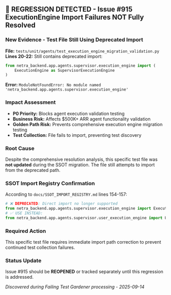 ## 🚨 REGRESSION DETECTED - Issue #915 ExecutionEngine Import Failures NOT Fully Resolved

### New Evidence - Test File Still Using Deprecated Import
**File:** `tests/unit/agents/test_execution_engine_migration_validation.py`  
**Lines 20-22:** Still contains deprecated import:
```python
from netra_backend.app.agents.supervisor.execution_engine import (
    ExecutionEngine as SupervisorExecutionEngine
)
```

**Error:** `ModuleNotFoundError: No module named 'netra_backend.app.agents.supervisor.execution_engine'`

### Impact Assessment
- **P0 Priority:** Blocks agent execution validation testing
- **Business Risk:** Affects $500K+ ARR agent functionality validation  
- **Golden Path Risk:** Prevents comprehensive execution engine migration testing
- **Test Collection:** File fails to import, preventing test discovery

### Root Cause
Despite the comprehensive resolution analysis, this specific test file was **not updated** during the SSOT migration. The file still attempts to import from the deprecated path.

### SSOT Import Registry Confirmation
According to `docs/SSOT_IMPORT_REGISTRY.md` lines 154-157:
```python
# ❌ DEPRECATED: Direct import no longer supported
from netra_backend.app.agents.supervisor.execution_engine import ExecutionEngine
# ✅ USE INSTEAD: 
from netra_backend.app.agents.supervisor.user_execution_engine import UserExecutionEngine as ExecutionEngine
```

### Required Action
This specific test file requires immediate import path correction to prevent continued test collection failures.

### Status Update
Issue #915 should be **REOPENED** or tracked separately until this regression is addressed.

*Discovered during Failing Test Gardener processing - 2025-09-14*